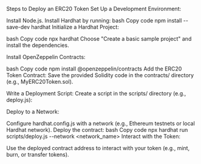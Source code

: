 Steps to Deploy an ERC20 Token
Set Up a Development Environment:

Install Node.js.
Install Hardhat by running:
bash
Copy code
npm install --save-dev hardhat
Initialize a Hardhat Project:

bash
Copy code
npx hardhat
Choose "Create a basic sample project" and install the dependencies.

Install OpenZeppelin Contracts:

bash
Copy code
npm install @openzeppelin/contracts
Add the ERC20 Token Contract: Save the provided Solidity code in the contracts/ directory (e.g., MyERC20Token.sol).

Write a Deployment Script: Create a script in the scripts/ directory (e.g., deploy.js):

Deploy to a Network:

Configure hardhat.config.js with a network (e.g., Ethereum testnets or local Hardhat network).
Deploy the contract:
bash
Copy code
npx hardhat run scripts/deploy.js --network <network_name>
Interact with the Token:

Use the deployed contract address to interact with your token (e.g., mint, burn, or transfer tokens).
